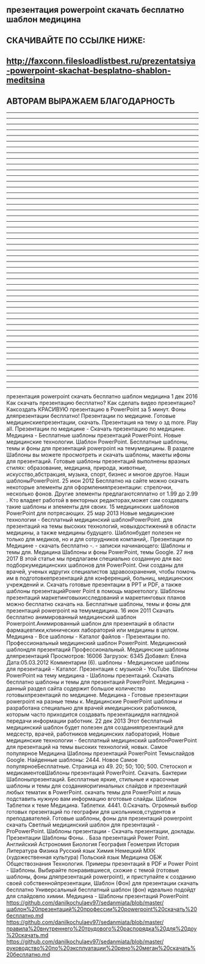 презентация powerpoint скачать бесплатно шаблон медицина
--------------------------------------------------
СКАЧИВАЙТЕ ПО ССЫЛКЕ НИЖЕ:
--------------------------------------------------
http://faxconn.filesloadlistbest.ru/prezentatsiya-powerpoint-skachat-besplatno-shablon-meditsina
--------------------------------------------------
АВТОРАМ ВЫРАЖАЕМ БЛАГОДАРНОСТЬ
--------------------------------------------------
--------------------------------------------------
--------------------------------------------------
--------------------------------------------------
--------------------------------------------------
--------------------------------------------------
--------------------------------------------------
--------------------------------------------------
--------------------------------------------------
--------------------------------------------------
--------------------------------------------------
--------------------------------------------------
--------------------------------------------------
--------------------------------------------------
--------------------------------------------------
--------------------------------------------------
--------------------------------------------------
--------------------------------------------------
--------------------------------------------------
--------------------------------------------------
--------------------------------------------------
--------------------------------------------------
--------------------------------------------------
--------------------------------------------------
--------------------------------------------------
--------------------------------------------------
--------------------------------------------------
--------------------------------------------------
--------------------------------------------------
--------------------------------------------------
--------------------------------------------------
--------------------------------------------------
--------------------------------------------------
--------------------------------------------------
--------------------------------------------------
--------------------------------------------------
--------------------------------------------------
--------------------------------------------------
--------------------------------------------------
--------------------------------------------------
--------------------------------------------------
--------------------------------------------------
--------------------------------------------------
--------------------------------------------------
--------------------------------------------------
--------------------------------------------------
--------------------------------------------------
--------------------------------------------------
--------------------------------------------------
--------------------------------------------------
презентация powerpoint скачать бесплатно шаблон медицина 1 дек 2016  Как скачать презентацию бесплатно? Как сделать видео презентацию? Каксоздать КРАСИВУЮ презентацию в PowerPoint за 5 минут. Фоны дляпрезентации бесплатно! Презентации по медицине. Готовые медицинскиепрезентации, скачать. Презентация на тему о зд more. Play all. Презентации по медицине - Скачать презентацию по медицине. Медицина - Бесплатные шаблоны презентаций PowerPoint. Новые медицинские технологии. Шаблон PowerPoint. Бесплатные шаблоны, темы и фоны для презентаций powerpoint на темумедицины. В разделе Шаблоны вы можете просмотреть и скачать шаблоны, макеты ифоны для презентаций. Готовые шаблоны презентаций выполнены вразных стилях: образование, медицина, природа, животные, искусство,абстракция, музыка, спорт, бизнес и многое другое. Наши шаблоныPowerPoint. 25 июн 2012  Бесплатно на сайте можно скачать некоторые элементы для оформленияпрезентации: стрелочки, несколько фонов. Другие элементы предлагаютсяплатно от 1.99  до 2.99 . Кто владеет работой в векторных редакторах,может сам создавать такие шаблоны и элементы для своих. 15 медицинских шаблонов PowerPoint для потрясающих. 25 мар 2013  Новые медицинские технологии - бесплатный медицинский шаблонPowerPoint. для презентаций на темы высоких технологий, новыхдостижений в области медицины, а также медицины будущего. Шаблонбудет полезен не только для медиков, но и для сотрудников компаний,. Презентации по Медицине - скачать бесплатно -. - записки начинающего: Шаблоны и темы для. Медицина Шаблоны и фоны PowerPoint, темы Google. 27 янв 2017  В этой статье мы предлагаем специально созданную для вас подборкумедицинских шаблонов для PowerPoint. Они созданы для врачей, ученых идругих специалистов здравоохранения, чтобы помочь им в подготовкепрезентаций для конференций, больниц, медицинских учреждений и. Скачать готовые презентации в PPT и PDF, а также шаблоны презентацийPower Point в помощь маркетологу. Шаблоны презентаций маркетинговыхисследований и маркетинговых планов можно бесплатно скачать на. Бесплатные шаблоны, темы и фоны для презентаций powerpoint на темумедицина.
16 июн 2011  Скачать бесплатно анимированный медицинский шаблон Powerpoint.Анимированный шаблон для презентаций в области фармацевтики,клинических лабораторий или медицины в целом. Медицина - Все шаблоны - Каталог файлов - Презентации по. Профессиональный медицинский шаблон PowerPoint. Медицинский шаблондля презентаций Профессиональный. Медицинские шаблоны дляпрезентаций  Просмотров: 16006  Загрузок: 6345  Добавил: Елена  Дата:05.03.2012  Комментарии (6). шаблоны - Медицинские шаблоны для презентаций - Каталог. Презентация с музыкой - YouTube. Шаблоны PowerPoint на тему медицина - Шаблоны презентаций. Скачать бесплатно шаблоны и темы для презентаций PowerPoint. Медицина - данный раздел сайта содержит большое количество готовыхпрезентаций по медицине. Медицина - Готовые презентации powerpoint на разные темы к. Медицинские PowerPoint шаблоны и разработана специально для врачей имедицинских работников, которым часто приходится создавать презентациидля наглядной передачи информации работник. 22 дек 2013  Этот бесплатный медицинский шаблон будет полезен для созданияпрезентаций для медсестр, врачей, работников медицинских лабораторий, Новые медицинские технологии - бесплатный медицинский шаблонPowerPoint для презентаций на темы высоких технологий, новых. Самое популярное Медицина Шаблоны презентаций PowerPoint  Темыслайдов Google. Найденные шаблоны: 2444. Новое Самое популярноеБесплатные. Страница из 49. 20; 50; 100; 500. Стетоскоп и медикаментовШаблоны презентаций PowerPoint. Скачать. Бактерии Шаблоныпрезентаций. Бесплатные яркие, стильные и красочные шаблоны и темы для созданияоригинальных слайдов и презентаций любых тематик в PowerPoint. скачать темы для PowerPoint и лишь подставить нужную вам информацию вготовые слайды. Шаблон Таблетки к теме Медицина. Таблетки. 4441. 0.Скачать. Огромный выбор готовых презентаций по географии для школьников,студентов и преподавателей. Готовые шаблоны, фоны для презентаций powerpoint скачать
Светлый медицинский шаблон для презентаций - ProPowerPoint. Шаблоны презентации - Скачать презентации, доклады. Презентации  Шаблоны  Фоны. . База презентаций Power Point. Английский Астрономия  Биология  География  Геометрия  История  Литература Физика  Русский язык  Химия  Немецкий  МХК (художественная культура) Польский язык  Медицина  ОБЖ  Обществознания  Технология. Примеры презентаций в PDF и Power Point - Шаблоны. Выбирайте понравившиеся, схожие с темой (готовые шаблоны, фоны дляпрезентаций powerpoint), и приступайте к созданию своей собственнойпрезентации,  Шаблон (Фон) для презентации скачать бесплатно Универсальный бесплатный шаблон (фон) идеально подойдт для слайдовпо химии. Медицина - Шаблоны презентаций PowerPoint
https://github.com/danilkochulaev97/sedanmiata/blob/master/шаблон%20презентаций%20профессии%20powerpoint%20скачать%20бесплатно.md
https://github.com/danilkochulaev97/sedanmiata/blob/master/правила%20внутреннего%20трудового%20распорядка%20для%20доу%20скачать.md
https://github.com/danilkochulaev97/sedanmiata/blob/master/руководство%20по%20эксплуатации%20рено%20меган%20скачать%20бесплатно.md